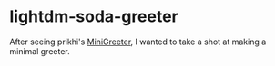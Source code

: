 # lightdm-soda-greeter
After seeing prikhi's [MiniGreeter](https://github.com/prikhi/lightdm-mini-greeter), 
I wanted to take a shot at making a minimal greeter.
